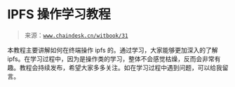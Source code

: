 # IPFS 操作学习教程

> 来源：[`www.chaindesk.cn/witbook/31`](https://www.chaindesk.cn/witbook/31)

本教程主要讲解如何在终端操作 ipfs 的。通过学习，大家能够更加深入的了解 ipfs。在学习过程中，因为是操作类的学习，整体不会感觉枯燥，反而会非常有趣。教程会持续发布，希望大家多多关注。如在学习过程中遇到问题，可以给我留言。